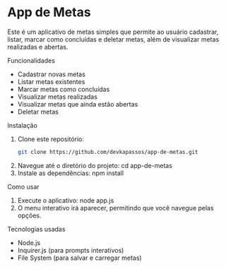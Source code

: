 # App de Metas
Este é um aplicativo de metas simples que permite ao usuário cadastrar, listar, marcar como concluídas e deletar metas, além de visualizar metas realizadas e abertas.

Funcionalidades
- Cadastrar novas metas
- Listar metas existentes
- Marcar metas como concluídas
- Visualizar metas realizadas
- Visualizar metas que ainda estão abertas
- Deletar metas

Instalação
1. Clone este repositório:
   ```bash
   git clone https://github.com/devkapassos/app-de-metas.git
2. Navegue até o diretório do projeto:
cd app-de-metas
3. Instale as dependências:
npm install

Como usar
1. Execute o aplicativo:
node app.js
2. O menu interativo irá aparecer, permitindo que você navegue pelas opções.

Tecnologias usadas
- Node.js
- Inquirer.js (para prompts interativos)
- File System (para salvar e carregar metas)
